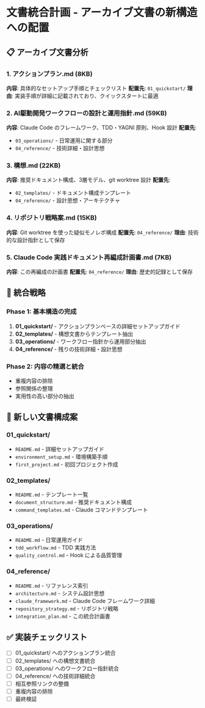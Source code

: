 # 文書統合計画 - アーカイブ文書の新構造への配置

## 📋 アーカイブ文書分析

### 1. アクションプラン.md (8KB)
**内容**: 具体的なセットアップ手順とチェックリスト
**配置先**: `01_quickstart/`
**理由**: 実装手順が詳細に記載されており、クイックスタートに最適

### 2. AI駆動開発ワークフローの設計と運用指針.md (59KB)
**内容**: Claude Code のフレームワーク、TDD・YAGNI 原則、Hook 設計
**配置先**: 
- `03_operations/` - 日常運用に関する部分
- `04_reference/` - 技術詳細・設計思想

### 3. 構想.md (22KB)
**内容**: 推奨ドキュメント構成、3層モデル、git worktree 設計
**配置先**:
- `02_templates/` - ドキュメント構成テンプレート
- `04_reference/` - 設計思想・アーキテクチャ

### 4. リポジトリ戦略案.md (15KB)
**内容**: Git worktree を使った疑似モノレポ構成
**配置先**: `04_reference/`
**理由**: 技術的な設計指針として保存

### 5. Claude Code 実践ドキュメント再編成計画書.md (7KB)
**内容**: この再編成の計画書
**配置先**: `04_reference/`
**理由**: 歴史的記録として保存

## 🎯 統合戦略

### Phase 1: 基本構造の完成
1. **01_quickstart/** - アクションプランベースの詳細セットアップガイド
2. **02_templates/** - 構想文書からテンプレート抽出
3. **03_operations/** - ワークフロー指針から運用部分抽出
4. **04_reference/** - 残りの技術詳細・設計思想

### Phase 2: 内容の精選と統合
- 重複内容の排除
- 参照関係の整理
- 実用性の高い部分の抽出

## 📁 新しい文書構成案

### 01_quickstart/
- `README.md` - 詳細セットアップガイド
- `environment_setup.md` - 環境構築手順
- `first_project.md` - 初回プロジェクト作成

### 02_templates/
- `README.md` - テンプレート一覧
- `document_structure.md` - 推奨ドキュメント構成
- `command_templates.md` - Claude コマンドテンプレート

### 03_operations/
- `README.md` - 日常運用ガイド
- `tdd_workflow.md` - TDD 実践方法
- `quality_control.md` - Hook による品質管理

### 04_reference/
- `README.md` - リファレンス索引
- `architecture.md` - システム設計思想
- `claude_framework.md` - Claude Code フレームワーク詳細
- `repository_strategy.md` - リポジトリ戦略
- `integration_plan.md` - この統合計画書

## ✅ 実装チェックリスト

- [ ] 01_quickstart/ へのアクションプラン統合
- [ ] 02_templates/ への構想文書統合
- [ ] 03_operations/ へのワークフロー指針統合
- [ ] 04_reference/ への技術詳細統合
- [ ] 相互参照リンクの整備
- [ ] 重複内容の排除
- [ ] 最終検証